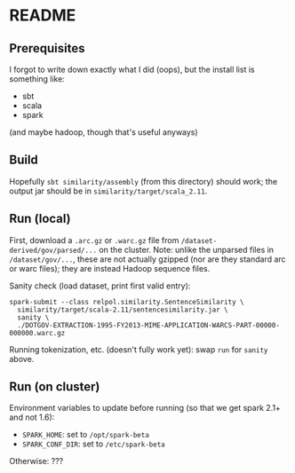 # README

## Prerequisites

I forgot to write down exactly what I did (oops), but the install list is
something like:
* sbt
* scala
* spark

(and maybe hadoop, though that's useful anyways)


## Build

Hopefully `sbt similarity/assembly` (from this directory) should work;
the output jar should be in `similarity/target/scala_2.11`.


## Run (local)

First, download a `.arc.gz` or `.warc.gz` file from
`/dataset-derived/gov/parsed/...` on the cluster. Note: unlike the unparsed
files in `/dataset/gov/...`, these are not actually gzipped (nor are they
standard arc or warc files); they are instead Hadoop sequence files.

Sanity check (load dataset, print first valid entry):
```
spark-submit --class relpol.similarity.SentenceSimilarity \
  similarity/target/scala-2.11/sentencesimilarity.jar \
  sanity \
  ./DOTGOV-EXTRACTION-1995-FY2013-MIME-APPLICATION-WARCS-PART-00000-000000.warc.gz
```

Running tokenization, etc. (doesn't fully work yet): swap `run` for `sanity`
above.


## Run (on cluster)

Environment variables to update before running (so that we get spark 2.1+ and
not 1.6):
* `SPARK_HOME`: set to `/opt/spark-beta`
* `SPARK_CONF_DIR`: set to `/etc/spark-beta`

Otherwise: ???
